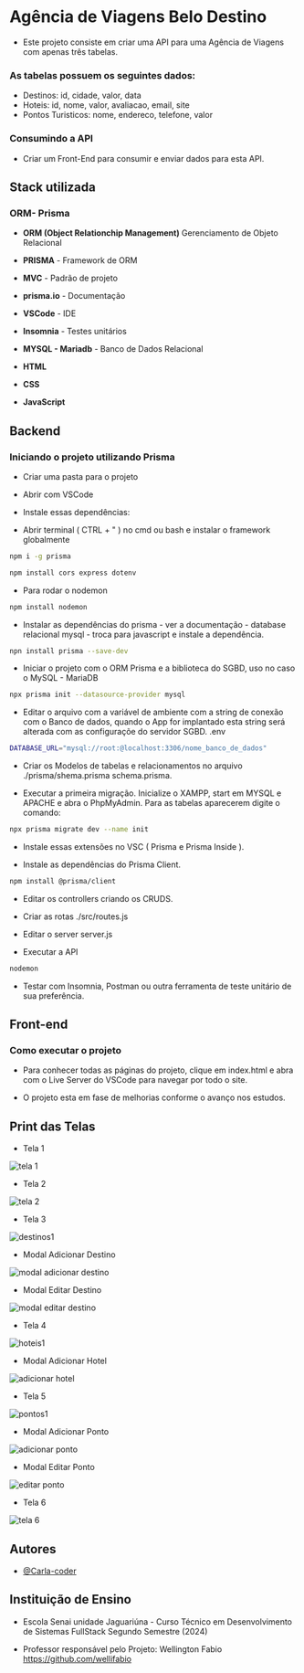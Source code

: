 # Agência de Viagens Belo Destino

- Este projeto consiste em criar uma API para uma Agência de Viagens com apenas três tabelas.

### As tabelas possuem os seguintes dados:

- Destinos: id, cidade, valor, data
- Hoteis: id, nome, valor, avaliacao, email, site
- Pontos Turisticos: nome, endereco, telefone, valor

### Consumindo a API

- Criar um Front-End para consumir e enviar dados para esta API.

## Stack utilizada

### ORM- Prisma

- **ORM (Object Relationchip Management)** Gerenciamento de Objeto Relacional

- **PRISMA** - Framework de ORM

- **MVC** - Padrão de projeto 

- **prisma.io** - Documentação 

- **VSCode** - IDE

- **Insomnia** - Testes unitários

- **MYSQL - Mariadb** - Banco de Dados Relacional

- **HTML**

- **CSS**

- **JavaScript**

## Backend

### Iniciando o projeto utilizando Prisma

- Criar uma pasta para o projeto

- Abrir com VSCode

- Instale essas dependências:

- Abrir terminal ( CTRL + " ) no cmd ou bash e instalar o framework globalmente

```bash
npm i -g prisma
```

```bash
npm install cors express dotenv
```

- Para rodar o nodemon

```bash
npm install nodemon
```

- Instalar as dependências do prisma - ver a documentação - database relacional mysql - troca para javascript e instale a dependência. 

```bash
npn install prisma --save-dev
```

- Iniciar o projeto com o ORM Prisma e a biblioteca do SGBD, uso no caso o MySQL - MariaDB

```bash
npx prisma init --datasource-provider mysql
```

-  Editar o arquivo com a variável de ambiente com a string de conexão com o Banco de dados, quando o App for implantado esta string será alterada com as configuraçõe do servidor SGBD.
.env

```bash
DATABASE_URL="mysql://root:@localhost:3306/nome_banco_de_dados"
```

- Criar os Modelos de tabelas e relacionamentos no arquivo ./prisma/shema.prisma 
schema.prisma.

- Executar a primeira migração. Inicialize o XAMPP, start em MYSQL e APACHE e abra o PhpMyAdmin. Para as tabelas aparecerem digite o comando:

```bash
npx prisma migrate dev --name init
```
- Instale essas extensões no VSC ( Prisma e Prisma Inside ).

- Instale as dependências do Prisma Client.

```bash
npm install @prisma/client
```

- Editar os controllers criando os CRUDS. 

- Criar as rotas
./src/routes.js

- Editar o server
server.js

- Executar a API

```bash
nodemon
```

- Testar com Insomnia, Postman ou outra ferramenta de teste unitário de sua preferência.

## Front-end

### Como executar o projeto

- Para conhecer todas as páginas do projeto, clique em index.html e abra com o Live Server do VSCode para navegar por todo o site.

- O projeto esta em fase de melhorias conforme o avanço nos estudos.

## Print das Telas

- Tela 1

![tela 1](https://github.com/Carla-coder/Agencia_Belo_Destino/assets/128012862/741a9153-d669-4832-85be-a3e2dbad851c)

- Tela 2

![tela 2](https://github.com/Carla-coder/Agencia_Belo_Destino/assets/128012862/3974e2c7-496a-4b73-a2b9-659949dc881a)

- Tela 3

![destinos1](https://github.com/Carla-coder/Agencia_Belo_Destino/assets/128012862/9dbf697f-e68e-4b6e-a8fe-9663dbce63d3)

- Modal Adicionar Destino

![modal adicionar destino](https://github.com/Carla-coder/Agencia_Belo_Destino/assets/128012862/72ebce3e-28af-47fb-84c8-05bfeb7c041f)

- Modal Editar Destino

![modal editar destino](https://github.com/Carla-coder/Agencia_Belo_Destino/assets/128012862/d51f7e03-3e72-4998-957d-2ef4bb96cfaa)

- Tela 4

![hoteis1](https://github.com/Carla-coder/Agencia_Belo_Destino/assets/128012862/3c8b8e6d-4608-49f5-b509-f67ace8561fb)

- Modal Adicionar Hotel

![adicionar hotel](https://github.com/Carla-coder/Agencia_Belo_Destino/assets/128012862/71ccdacc-9770-4302-91e3-0cfbd8939afd)


- Tela 5

![pontos1](https://github.com/Carla-coder/Agencia_Belo_Destino/assets/128012862/b91c7e0f-96fd-48e6-b838-5acde8cb441a)

- Modal Adicionar Ponto

![adicionar ponto](https://github.com/Carla-coder/Agencia_Belo_Destino/assets/128012862/e4c1d45c-3691-4e9e-992d-1aa5018886df)

- Modal Editar Ponto

![editar ponto](https://github.com/Carla-coder/Agencia_Belo_Destino/assets/128012862/0fc00ff2-f60a-4304-b8b2-369ff027be19)

- Tela 6

![tela 6](https://github.com/Carla-coder/Agencia_Belo_Destino/assets/128012862/87a3ea73-8660-47e2-807f-5d74ede4dd81)

## Autores

- [@Carla-coder](https://www.github.com/Carla-coder)

## Instituição de Ensino

- Escola Senai unidade Jaguariúna - Curso Técnico em Desenvolvimento de Sistemas FullStack  Segundo Semestre (2024)

- Professor responsável pelo Projeto: Wellington Fabio https://github.com/wellifabio
